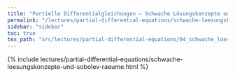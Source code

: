 ```yaml
---
title: "Partielle Differentialgleichungen – Schwache Lösungskonzepte und <span style=\"font-variant: small-caps;\">Sobolev</span>-Räume"
permalink: "/lectures/partial-differential-equations/schwache-loesungskonzepte-und-sobolev-raeume.html"
sidebar: "sidebar"
toc: true
tex_path: "src/lectures/partial-differential-equations/04_schwache_loesungskonzepte.tex"
---
```


{% include lectures/partial-differential-equations/schwache-loesungskonzepte-und-sobolev-raeume.html %}